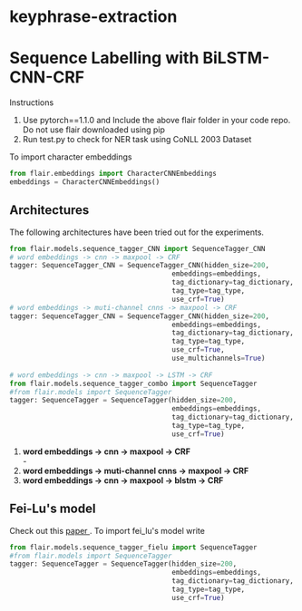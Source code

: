 # keyphrase-extraction


# Sequence Labelling with BiLSTM-CNN-CRF

 Instructions 
 <ol>
  <li> Use pytorch==1.1.0 and Include the above flair folder in your code repo. Do not use flair downloaded using pip </li>
  <li> Run test.py to check for NER task using CoNLL 2003 Dataset </li>
  </ol>
  To import character embeddings 
  
```python
from flair.embeddings import CharacterCNNEmbeddings
embeddings = CharacterCNNEmbeddings()
```

## Architectures 
The following architectures have been tried out for the experiments.
```python
from flair.models.sequence_tagger_CNN import SequenceTagger_CNN
# word embeddings -> cnn -> maxpool -> CRF 
tagger: SequenceTagger_CNN = SequenceTagger_CNN(hidden_size=200,
                                        embeddings=embeddings,
                                        tag_dictionary=tag_dictionary,
                                        tag_type=tag_type,
                                        use_crf=True)
# word embeddings -> muti-channel cnns -> maxpool -> CRF
tagger: SequenceTagger_CNN = SequenceTagger_CNN(hidden_size=200,
                                        embeddings=embeddings,
                                        tag_dictionary=tag_dictionary,
                                        tag_type=tag_type,
                                        use_crf=True,
                                        use_multichannels=True)
                                        
# word embeddings -> cnn -> maxpool -> LSTM -> CRF 
from flair.models.sequence_tagger_combo import SequenceTagger
#from flair.models import SequenceTagger
tagger: SequenceTagger = SequenceTagger(hidden_size=200,
                                        embeddings=embeddings,
                                        tag_dictionary=tag_dictionary,
                                        tag_type=tag_type,
                                        use_crf=True)
```
<ol>
 <li>  <b> word embeddings -> cnn -> maxpool -> CRF </b> </li>-
  <li>  <b> word embeddings -> muti-channel cnns -> maxpool -> CRF </b> </li>
  <li>  <b> word embeddings -> cnn -> maxpool -> blstm -> CRF </b> </li>
 </ol>
 
## Fei-Lu's model
Check out this <a href="https://arxiv.org/pdf/1904.02321.pdf"> paper </a>. To import fei_lu's model write
```python
from flair.models.sequence_tagger_fielu import SequenceTagger
#from flair.models import SequenceTagger
tagger: SequenceTagger = SequenceTagger(hidden_size=200,
                                        embeddings=embeddings,
                                        tag_dictionary=tag_dictionary,
                                        tag_type=tag_type,
                                        use_crf=True)
```

